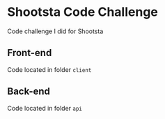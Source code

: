# Shootsta Code Challenge

Code challenge I did for Shootsta

## Front-end

Code located in folder `client`

## Back-end

Code located in folder `api`
